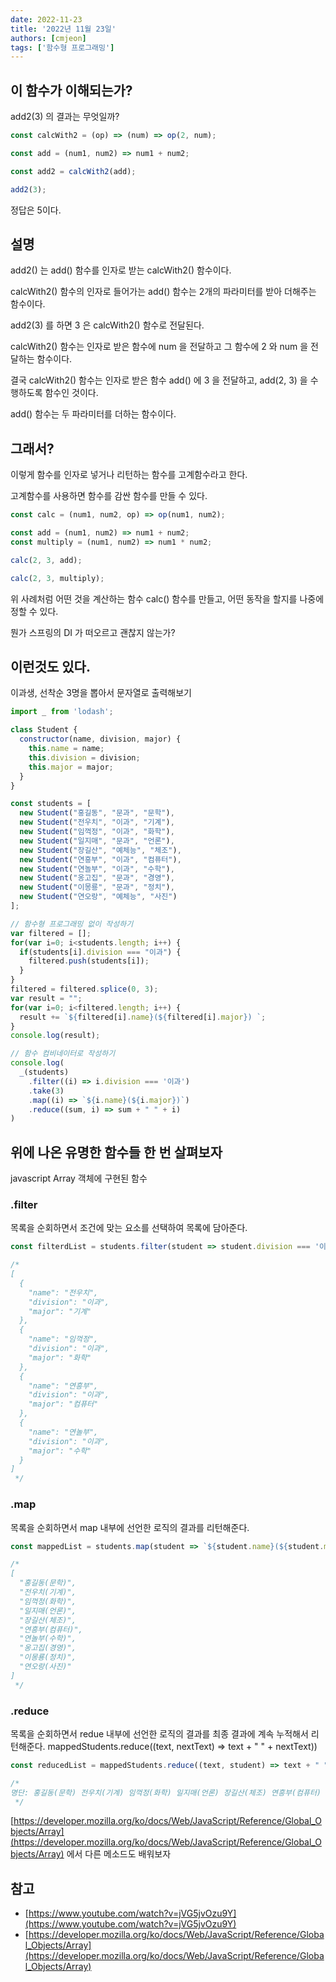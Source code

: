 ```yaml
---
date: 2022-11-23
title: '2022년 11월 23일'
authors: [cmjeon]
tags: ['함수형 프로그래밍']
---
```


## 이 함수가 이해되는가?

add2(3) 의 결과는 무엇일까?

```js
const calcWith2 = (op) => (num) => op(2, num);

const add = (num1, num2) => num1 + num2;

const add2 = calcWith2(add);

add2(3);
```

<!--truncate-->

정답은 5이다.

## 설명

add2() 는 add() 함수를 인자로 받는 calcWith2() 함수이다.

calcWith2() 함수의 인자로 들어가는 add() 함수는 2개의 파라미터를 받아 더해주는 함수이다.

add2(3) 를 하면 3 은 calcWith2() 함수로 전달된다.

calcWith2() 함수는 인자로 받은 함수에 num 을 전달하고 그 함수에 2 와 num 을 전달하는 함수이다.

결국 calcWith2() 함수는 인자로 받은 함수 add() 에 3 을 전달하고, add(2, 3) 을 수행하도록 함수인 것이다.

add() 함수는 두 파라미터를 더하는 함수이다.

## 그래서?

이렇게 함수를 인자로 넣거나 리턴하는 함수를 고계함수라고 한다.

고계함수를 사용하면 함수를 감싼 함수를 만들 수 있다.

```js
const calc = (num1, num2, op) => op(num1, num2);

const add = (num1, num2) => num1 + num2;
const multiply = (num1, num2) => num1 * num2;

calc(2, 3, add);

calc(2, 3, multiply);
```

위 사례처럼 어떤 것을 계산하는 함수 calc() 함수를 만들고, 어떤 동작을 할지를 나중에 정할 수 있다.

뭔가 스프링의 DI 가 떠오르고 괜찮지 않는가?

## 이런것도 있다.

이과생, 선착순 3명을 뽑아서 문자열로 출력해보기

```js
import _ from 'lodash';

class Student {
  constructor(name, division, major) {
    this.name = name;
    this.division = division;
    this.major = major;
  }
}

const students = [
  new Student("홍길동", "문과", "문학"),
  new Student("전우치", "이과", "기계"),
  new Student("임꺽정", "이과", "화학"),
  new Student("일지매", "문과", "언론"),
  new Student("장길산", "예체능", "체조"),
  new Student("연흥부", "이과", "컴퓨터"),
  new Student("연놀부", "이과", "수학"),
  new Student("옹고집", "문과", "경영"),
  new Student("이몽룡", "문과", "정치"),
  new Student("연오랑", "예체능", "사진")
];

// 함수형 프로그래밍 없이 작성하기
var filtered = [];
for(var i=0; i<students.length; i++) {
  if(students[i].division === "이과") {
    filtered.push(students[i]);
  }
}
filtered = filtered.splice(0, 3);
var result = "";
for(var i=0; i<filtered.length; i++) {
  result += `${filtered[i].name}(${filtered[i].major}) `;
}
console.log(result);

// 함수 컴비네이터로 작성하기
console.log(
  _(students)
    .filter((i) => i.division === '이과')
    .take(3)
    .map((i) => `${i.name}(${i.major})`)
    .reduce((sum, i) => sum + " " + i)
)
```

## 위에 나온 유명한 함수들 한 번 살펴보자

javascript Array 객체에 구현된 함수

### .filter

목록을 순회하면서 조건에 맞는 요소를 선택하여 목록에 담아준다.

```js
const filterdList = students.filter(student => student.division === '이과');

/*
[
  {
    "name": "전우치",
    "division": "이과",
    "major": "기계"
  },
  {
    "name": "임꺽정",
    "division": "이과",
    "major": "화학"
  },
  {
    "name": "연흥부",
    "division": "이과",
    "major": "컴퓨터"
  },
  {
    "name": "연놀부",
    "division": "이과",
    "major": "수학"
  }
]
 */
```

### .map

목록을 순회하면서 map 내부에 선언한 로직의 결과를 리턴해준다.

```js
const mappedList = students.map(student => `${student.name}(${student.major})`);

/*
[
  "홍길동(문학)",
  "전우치(기계)",
  "임꺽정(화학)",
  "일지매(언론)",
  "장길산(체조)",
  "연흥부(컴퓨터)",
  "연놀부(수학)",
  "옹고집(경영)",
  "이몽룡(정치)",
  "연오랑(사진)"
]
 */
```

### .reduce

목록을 순회하면서 redue 내부에 선언한 로직의 결과를 최종 결과에 계속 누적해서 리턴해준다.
mappedStudents.reduce((text, nextText) => text + " " + nextText))
```js
const reducedList = mappedStudents.reduce((text, student) => text + " " + `[${student.major}] ${student.name}`, "명단:");

/*
명단: 홍길동(문학) 전우치(기계) 임꺽정(화학) 일지매(언론) 장길산(체조) 연흥부(컴퓨터) 연놀부(수학) 옹고집(경영) 이몽룡(정치) 연오랑(사진)
 */
```

[https://developer.mozilla.org/ko/docs/Web/JavaScript/Reference/Global_Objects/Array](https://developer.mozilla.org/ko/docs/Web/JavaScript/Reference/Global_Objects/Array) 에서 다른 메소드도 배워보자

## 참고

- [https://www.youtube.com/watch?v=jVG5jvOzu9Y](https://www.youtube.com/watch?v=jVG5jvOzu9Y)
- [https://developer.mozilla.org/ko/docs/Web/JavaScript/Reference/Global_Objects/Array](https://developer.mozilla.org/ko/docs/Web/JavaScript/Reference/Global_Objects/Array)